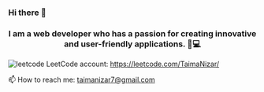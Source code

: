 ### Hi there 👋

### <div align="center"> I am a web developer who has a passion for creating innovative and user-friendly applications. 🚀💻 
</div>  

![leetcode](https://github.com/TaimaHamadneh/TaimaHamadneh/assets/98472054/b317c9a5-07ca-46f8-b19c-a717d9af9730) LeetCode account: https://leetcode.com/TaimaNizar/


📫 How to reach me: taimanizar7@gmail.com

<br/> 
